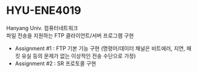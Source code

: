 # HYU-ENE4019
Hanyang Univ. 컴퓨터네트워크  
파일 전송을 지원하는 FTP 클라이언트/서버 프로그램 구현  
* Assignment #1 : FTP 기본 기능 구현 (명령어/데이터 채널은 비트에러, 지연, 패킷 유실 등의 문제가 없는 이상적인 전송 수단으로 가정)
* Assignment #2 : SR 프로토콜 구현  
